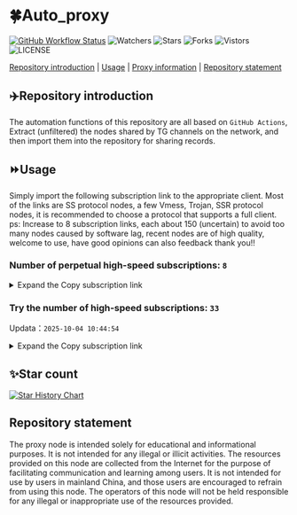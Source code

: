 # 🍀Auto_proxy
[![GitHub Workflow Status](https://img.shields.io/github/actions/workflow/status/PangTouY00/Auto_proxy/main.yml?branch=main)](https://github.com/PangTouY00/Auto_proxy/actions/workflows/main.yml?branch=main) 
![Watchers](https://img.shields.io/github/watchers/w1770946466/Auto_proxy) ![Stars](https://img.shields.io/github/stars/PangTouY00/Auto_proxy) ![Forks](https://img.shields.io/github/forks/w1770946466/Auto_proxy) ![Vistors](https://visitor-badge.laobi.icu/badge?page_id=PangTouY00.Auto_proxy) ![LICENSE](https://img.shields.io/badge/license-CC%20BY--SA%204.0-green.svg)

[Repository introduction](https://github.com/PangTouY00/Auto_proxy#Repositoryintroduction) | [Usage](https://github.com/PangTouY00/Auto_proxy#Usage) | [Proxy information](https://github.com/PangTouY00/Auto_proxy#Proxyinformation) | [Repository statement](https://github.com/PangTouY00/Auto_proxy#Repositorystatement)

## ✈️Repository introduction
The automation functions of this repository are all based on `GitHub Actions`,
Extract (unfiltered) the nodes shared by TG channels on the network, and then import them into the repository for sharing records.

## ⏩Usage
Simply import the following subscription link to the appropriate client. Most of the links are SS protocol nodes, a few Vmess, Trojan, SSR protocol nodes, it is recommended to choose a protocol that supports a full client.
ps: Increase to 8 subscription links, each about 150 (uncertain) to avoid too many nodes caused by software lag, recent nodes are of high quality, welcome to use, have good opinions can also feedback thank you!!

### Number of perpetual high-speed subscriptions: `8`

<details>
  <summary>Expand the Copy subscription link</summary>

  
- [Multiprotocol Base64 encoding](https://raw.githubusercontent.com/PangTouY00/Auto_proxy/main/Long_term_subscription1)
`https://raw.githubusercontent.com/PangTouY00/Auto_proxy/main/Long_term_subscription_num`
`Total number of merge nodes: 251`

- [Multiprotocol Base64 encoding](https://raw.githubusercontent.com/PangTouY00/Auto_proxy/main/Long_term_subscription1)
`https://raw.githubusercontent.com/PangTouY00/Auto_proxy/main/Long_term_subscription1`
`Total number of merge nodes: 32`

- [Multiprotocol Base64 encoding](https://raw.githubusercontent.com/PangTouY00/Auto_proxy/main/Long_term_subscription2)
`https://raw.githubusercontent.com/PangTouY00/Auto_proxy/main/Long_term_subscription2`
`Total number of merge nodes: 32`

- [Multiprotocol Base64 encoding](https://raw.githubusercontent.com/PangTouY00/Auto_proxy/main/Long_term_subscription3)
`https://raw.githubusercontent.com/PangTouY00/Auto_proxy/main/Long_term_subscription3`
`Total number of merge nodes: 32`

- [Multiprotocol Base64 encoding](https://raw.githubusercontent.com/PangTouY00/Auto_proxy/main/Long_term_subscription4)
`https://raw.githubusercontent.com/PangTouY00/Auto_proxy/main/Long_term_subscription4`
`Total number of merge nodes: 32`

- [Multiprotocol Base64 encoding](https://raw.githubusercontent.comPangTouY00/Auto_proxy/main/Long_term_subscription5)
`https://raw.githubusercontent.com/PangTouY00/Auto_proxy/main/Long_term_subscription5`
`Total number of merge nodes: 32`

- [Multiprotocol Base64 encoding](https://raw.githubusercontent.com/PangTouY00/Auto_proxy/main/Long_term_subscription6)
`https://raw.githubusercontent.com/PangTouY00/Auto_proxy/main/Long_term_subscription6`
`Total number of merge nodes: 32`

- [Multiprotocol Base64 encoding](https://raw.githubusercontent.com/PangTouY00/Auto_proxy/main/Long_term_subscription7)
`https://raw.githubusercontent.com/PangTouY00/Auto_proxy/main/Long_term_subscription7`
`Total number of merge nodes: 32`

- [Multiprotocol Base64 encoding](https://raw.githubusercontent.com/PangTouY00/Auto_proxy/main/Long_term_subscription8)
`https://raw.githubusercontent.com/PangTouY00/Auto_proxy/main/Long_term_subscription8`
`Total number of merge nodes: 27`

- [Clash subscription](https://raw.githubusercontent.com/PangTouY00/Auto_proxy/main/Long_term_subscription2.yaml)
`https://raw.githubusercontent.com/PangTouY00/Auto_proxy/main/Long_term_subscription1.yaml`


- [Clash subscription](https://raw.githubusercontent.com/PangTouY00/Auto_proxy/main/Long_term_subscription2.yaml)
`https://raw.githubusercontent.com/PangTouY00/Auto_proxy/main/Long_term_subscription2.yaml`


- [Clash subscription](https://raw.githubusercontent.com/PangTouY00/Auto_proxy/main/Long_term_subscription3.yaml)
`https://raw.githubusercontent.com/PangTouY00/Auto_proxy/main/Long_term_subscription3.yaml`
  
</details>

### Try the number of high-speed subscriptions: `33`
Updata：`2025-10-04 10:44:54`


<details>
  <summary>Expand the Copy subscription link</summary>  































































































































































































































































































































































































































































































































































































































































































































































































































































































































































































































































































































































































































































































































































































































































































































































































































































































































































































































































































































































































































































































































































































































































































































































































































































































































































































































































































































































































































































































































































































































































































































































































































































































































































































































































































































































































































































































































































































































































































































































































































































































































































































































































































































































































































































































































































































































































































































































































































































































































































































































































































































































































































































































































































































































































































































































































































































































































































































































































































































































































































































































































































































































































































































































































































































































































































































































































































































































































































































































































































































































































































































































































































































































































































































































































































































































































































































































































































































































































































































































































































































































































































































































































































































































































































































































































































































































































































































































































































































































































































































































































































































































































































































































































































































































































































































































































































































































































































































































































































































































































































































































































































































































































































































































































































































































































































































































































































































































































































































































































































































































































































































































































































































































































































































































































































































































































































































































































































































































































































































































































































































































































































































































































































































































































































































































































































































































































































































































































































































































































































































































































































































































































































































































































































































































































































































































































































































































































































































































































































































































































































































































































































































































































































































































































































































































































































































































































































































































































































































































































































































































































































































































































































































































































































































































































































































































































































































































































































































































































































































































































































































































































































































































































































































































































































































































































































































































































































































































































































































































































































































































































































































































































































































































































































































































































































































































































































































































































































































































































































































































































































































































































































































































































































































































































































































































































































































































































































































































































































































































































































































































































































































































































































































































































































































































































































































































































































































































































































































































































































































































































































































































































































































































































































































































































































































































































































































































































































































































































































































































































































































































































































































































































































































































































































































































































































































































































































































































































































































































































































































































































































































































































































































































































































































































































































































































































































































































































































































































































































































































































































































































































































































































































































































































































































































































































































































































































































































































































































































































































































































































































































































































































































































































































































































































































































































































































































































































































































































































































































































































































































































































































































































>Trial subscription：
`https://sufujia.top/api/v1/client/subscribe?token=357393cc290d0acccbd026c5728d2d79`




>Trial subscription：
`https://xiaohuolongjc.top/api/v1/client/subscribe?token=c0eb7be52a4b037fc95378e817bebab3`




>Trial subscription：
`https://go.yueyun.de/api/v1/client/subscribe?token=ee5631bfb0b20b5df231d6bf06be2763`




>Trial subscription：
`https://multiserver.multiserveradelshoop.com/api/v1/client/subscribe?token=a41b662de3ae8aa55bf7e60493a7ca1c`




>Trial subscription：
`https://newbee.cyou/api/v1/client/subscribe?token=7e27ffa722244ee53276390a5643086c`




>Trial subscription：
`https://xiaoby.com/api/v1/client/subscribe?token=c362d9b997845a5d70f6568f4ed78e33`




>Trial subscription：
`https://www.topjiasu.top/api/v1/client/subscribe?token=2f05bfc3a4ab22b45cdba87e1e6395f5`




>Trial subscription：
`https://api.skrspc.org/api/v1/client/subscribe?token=cb7f655e91de858da52747e5e519bafa`




>Trial subscription：
`https://www.eeevpn.com/api/v1/client/subscribe?token=325d8e8ffb1f8a02e81b1df1017b8306`




>Trial subscription：
`https://gods1.dashicn.buzz/api/v1/client/subscribe?token=758a0697fc8a1b3945701ef1d7f4a508`




>Trial subscription：
`https://4444445.xyz/api/v1/client/subscribe?token=dae85b446dd56e303d1d3c35963133b6`




>Trial subscription：
`https://a.guojiajia.filegear-sg.me/api/v1/client/subscribe?token=2f34d660fb39771babe6691c5bb7aab7`




>Trial subscription：
`https://old-v2b.linkedton.com/api/v1/client/subscribe?token=aca0bd6998eac603f452941d6fa855a6`




>Trial subscription：
`https://gods3.dashicn.buzz/api/v1/client/subscribe?token=528979b2f6553853c4fd88a0f9a1e615`




>Trial subscription：
`https://www.camael.top/api/v1/client/subscribe?token=2072a688ef39133722dafb08ea15dd52`




>Trial subscription：
`https://dl.vfkum.website/api/v1/client/subscribe?token=0933e65595785b4a8798a568a15e9841`




>Trial subscription：
`https://kingfisher.top/api/v1/client/subscribe?token=1c26d060887c911755a07b1dc5f9bdcf`




>Trial subscription：
`https://v2s.ip-ddns.com/api/v1/client/subscribe?token=7223d94ccd3be622ec19fb54272a0ad7`




>Trial subscription：
`https://ylccloud.top/api/v1/client/subscribe?token=7e959d90ad80f2499d899f6761988910`




>Trial subscription：
`https://www.louwangzhiyu.org/api/v1/client/subscribe?token=326992d9b181b15d519415b9bfe315c4`




>Trial subscription：
`https://yywhale.com/api/v1/client/subscribe?token=a3cc4477f4b5f5de6adc96d1400786d7`




>Trial subscription：
`https://fs.v2rayse.com/share/20251004/d46igp4tap.txt`




>Trial subscription：
`https://dashuai.us/api/v1/client/subscribe?token=5927322634373d99425c22fa09270df6`




>Trial subscription：
`https://proxy.txsb.fun/api/v1/client/subscribe?token=a089d93924cdd61427ef6d49c62b027a`




>Trial subscription：
`https://slianvpn.com/api/v1/client/subscribe?token=eeca454a613063bbc898b64a3382dd22`




>Trial subscription：
`https://cn.newbee.cyou/api/v1/client/subscribe?token=e7286f698736bd77914e167f7ba63c62`




>Trial subscription：
`https://cfvpn.com/api/v1/client/subscribe?token=48e65a2904e3240f86d63a29f2d3d41d`




>Trial subscription：
`https://gods2.dashicn.buzz/api/v1/client/subscribe?token=37d3b8fbf1612114661e5efcee4086c7`




>Trial subscription：
`http://107.173.31.17/api/v1/client/subscribe?token=9f2ab99ed92bd80a55abd6f710368d57`




>Trial subscription：
`http://tinnyrick8888.com/api/v1/client/subscribe?token=06d1643bf654c008592fcfda49b114d7`




>Trial subscription：
`https://qingyun.zybs.eu.org/api/v1/client/subscribe?token=cacb280682b4edb3fee3568482722b60`




>Trial subscription：
`https://slianvpn.top/api/v1/client/subscribe?token=19b9095db7740b094fae42dd610ed3a3`




>Trial subscription：
`https://b.guojiajia.filegear-sg.me/api/v1/client/subscribe?token=5875b123d79706590db049843001e543`



</details>

## ✨Star count
[![Star History Chart](https://api.star-history.com/svg?repos=PangTouY00/Auto_proxy&type=Date)](https://star-history.com/#w1770946466/Auto_proxy&Date)



## Repository statement
The proxy node is intended solely for educational and informational purposes. It is not intended for any illegal or illicit activities. The resources provided on this node are collected from the Internet for the purpose of facilitating communication and learning among users. It is not intended for use by users in mainland China, and those users are encouraged to refrain from using this node. The operators of this node will not be held responsible for any illegal or inappropriate use of the resources provided.
